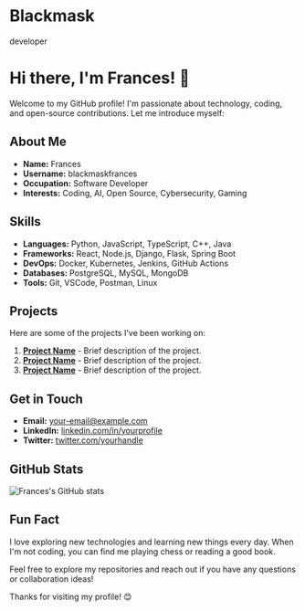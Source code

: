 # Blackmask
developer

# Hi there, I'm Frances! 👋

Welcome to my GitHub profile! I'm passionate about technology, coding, and open-source contributions. Let me introduce myself:

## About Me

- **Name:** Frances
- **Username:** blackmaskfrances
- **Occupation:** Software Developer
- **Interests:** Coding, AI, Open Source, Cybersecurity, Gaming

## Skills

- **Languages:** Python, JavaScript, TypeScript, C++, Java
- **Frameworks:** React, Node.js, Django, Flask, Spring Boot
- **DevOps:** Docker, Kubernetes, Jenkins, GitHub Actions
- **Databases:** PostgreSQL, MySQL, MongoDB
- **Tools:** Git, VSCode, Postman, Linux

## Projects

Here are some of the projects I've been working on:

1. **[Project Name](link-to-project)** - Brief description of the project.
2. **[Project Name](link-to-project)** - Brief description of the project.
3. **[Project Name](link-to-project)** - Brief description of the project.

## Get in Touch

- **Email:** [your-email@example.com](mailto:your-email@example.com)
- **LinkedIn:** [linkedin.com/in/yourprofile](https://linkedin.com/in/yourprofile)
- **Twitter:** [twitter.com/yourhandle](https://twitter.com/yourhandle)

## GitHub Stats

![Frances's GitHub stats](https://github-readme-stats.vercel.app/api?username=blackmaskfrances&show_icons=true&theme=radical)

## Fun Fact

I love exploring new technologies and learning new things every day. When I'm not coding, you can find me playing chess or reading a good book.

Feel free to explore my repositories and reach out if you have any questions or collaboration ideas!

Thanks for visiting my profile! 😊
